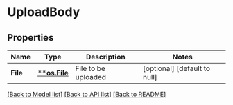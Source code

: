 # UploadBody

## Properties
Name | Type | Description | Notes
------------ | ------------- | ------------- | -------------
**File** | [****os.File**](*os.File.md) | File to be uploaded | [optional] [default to null]

[[Back to Model list]](../README.md#documentation-for-models) [[Back to API list]](../README.md#documentation-for-api-endpoints) [[Back to README]](../README.md)

